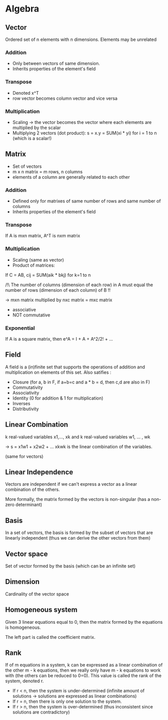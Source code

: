 # Algebra

## Vector

Ordered set of n elements with n dimensions. Elements may be unrelated

### Addition

- Only between vectors of same dimension.
- Inherits properties of the element's field

### Transpose 

- Denoted x^T
- row vector becomes column vector and vice versa

### Multiplication

- Scaling -> the vector becomes the vector where each elements are multiplied by the scalar
- Multiplying 2 vectors (dot product): s = x.y = SUM(xi * yi) for i = 1 to n (which is a scalar!)


## Matrix

- Set of vectors
- m x n matrix = m rows, n columns
- elements of a column are generally related to each other

### Addition

- Defined only for matrixes of same number of rows and same number of columns
- Inherits properties of the element's field

### Transpose 

If A is mxn matrix, A^T is nxm matrix

### Multiplication

- Scaling (same as vector)
- Product of matrices:

If C = AB, cij = SUM(aik * bkj) for k=1 to n 

/!\ The number of columns (dimension of each row) in A must equal the number of rows (dimension of each column) of B !!

-> mxn matrix multiplied by nxc matrix  = mxc matrix

 - associative
 - NOT commutative

### Exponential 

If A is a square matrix, then e^A = I + A + A^2/2! + ...

## Field

A field is a (in)finite set that supports the operations of addition and
multiplication on elements of this set. Also satifies : 
- Closure (for a, b in F, if a+b=c and a * b = d, then c,d are also in F)
- Commutativity
- Associativity
- Identity (0 for addition & 1 for multiplication)
- Inverses
- Distributivity

## Linear Combination

k real-valued variables x1,..., xk and k real-valued variables w1, ... , wk 

-> s = x1w1 + x2w2 + ... xkwk is the linear combination of the variables.

(same for vectors)

## Linear Independence

Vectors are independent if we can't express a vector as a linear combination of the others.

More formally, the matrix formed by the vectors is non-singular (has a non-zero determinant)

## Basis

In a set of vectors, the basis is formed by the subset of vectors that are linearly independent (thus we can derive the other vectors from them)

## Vector space

Set of vector formed by the basis (which can be an infinite set)

## Dimension

Cardinality of the vector space

## Homogeneous system

Given 3 linear equations equal to 0, then the matrix formed by the equations is homogeneous.

The left part is called the coefficient matrix.

## Rank

If of m equations in a system, k can be expressed as a linear combination of the other m - k equations, then we really only have m - k equations to work with (the others can be reduced to 0=0). This value is called the rank of the system, denoted r.

- If r < n, then the system is under-determined (infinite amount of solutions -> solutions are expressed as linear combinations)
- If r = n, then there is only one solution to the system. 
- If r > n, then the system is over-determined (thus inconsistent since solutions are contradictory)

